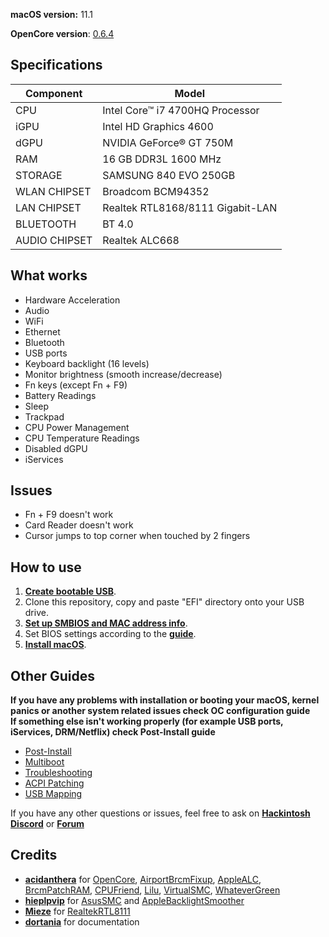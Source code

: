 **macOS version:** 11.1

**OpenCore version**: [0.6.4](https://github.com/acidanthera/OpenCorePkg/releases)

## Specifications
| **Component** | **Model** |
| ------------- | ------------- |
| CPU | Intel Core™ i7  4700HQ  Processor |
| iGPU | Intel HD Graphics 4600 |
| dGPU | NVIDIA GeForce® GT 750M |
| RAM | 16 GB DDR3L 1600 MHz |
| STORAGE | SAMSUNG 840 EVO 250GB |
| WLAN CHIPSET | Broadcom BCM94352 |
| LAN CHIPSET | Realtek RTL8168/8111 Gigabit-LAN |
| BLUETOOTH | BT 4.0 |
| AUDIO CHIPSET | Realtek ALC668 |

## What works

- Hardware Acceleration
- Audio          
- WiFi
- Ethernet
- Bluetooth
- USB ports
- Keyboard backlight (16 levels)
- Monitor brightness (smooth increase/decrease)
- Fn keys (except Fn + F9)
- Battery Readings
- Sleep
- Trackpad
- CPU Power Management
- CPU Temperature Readings
- Disabled dGPU
- iServices

## Issues
 - Fn + F9 doesn't work
 - Card Reader doesn't work
 - Cursor jumps to top corner when touched by 2 fingers

## How to use
  1. [**Create bootable USB**](https://dortania.github.io/OpenCore-Install-Guide/installer-guide/).  
  2. Clone this repository, copy and paste "EFI" directory onto your USB drive.
  3. [**Set up SMBIOS and MAC address info**](https://dortania.github.io/OpenCore-Install-Guide/AMD/zen.html#platforminfo).  
  4. Set BIOS settings according to the [**guide**](https://dortania.github.io/OpenCore-Install-Guide/config-laptop.plist/haswell.html#intel-bios-settings).  
  5. [**Install macOS**](https://dortania.github.io/OpenCore-Install-Guide/installation/installation-process.html#booting-the-opencore-usb).

## Other Guides
**If you have any problems with installation or booting your macOS, kernel panics or another system related issues check OC configuration guide**  
**If something else isn't working properly (for example USB ports, iServices, DRM/Netflix) check Post-Install guide**
 - [Post-Install](https://dortania.github.io/OpenCore-Post-Install/)
 - [Multiboot](https://dortania.github.io/OpenCore-Post-Install/#multiboot)
 - [Troubleshooting](https://dortania.github.io/OpenCore-Post-Install/)
 - [ACPI Patching](https://dortania.github.io/Getting-Started-With-ACPI/)
 - [USB Mapping](https://dortania.github.io/OpenCore-Post-Install/usb/)

If you have any other questions or issues, feel free to ask on [**Hackintosh Discord**](https://discord.com/invite/Wxam8aH) or [**Forum**](https://www.insanelymac.com/forum/)  

## Credits

- [**acidanthera**](https://github.com/acidanthera) for [OpenCore](https://github.com/acidanthera/OpenCorePkg), [AirportBrcmFixup](https://github.com/acidanthera/AirportBrcmFixup), [AppleALC](https://github.com/acidanthera/AppleALC), [BrcmPatchRAM](https://github.com/acidanthera/BrcmPatchRAM), [CPUFriend](https://github.com/acidanthera/CPUFriend), [Lilu](https://github.com/acidanthera/Lilu), [VirtualSMC](https://github.com/acidanthera/VirtualSMC), [WhateverGreen](https://github.com/acidanthera/WhateverGreen)
- [**hieplpvip**](https://github.com/hieplpvip) for [AsusSMC](https://github.com/hieplpvip/AsusSMC) and [AppleBacklightSmoother](https://github.com/hieplpvip/AppleBacklightSmoother)
- [**Mieze**](https://github.com/Mieze) for [RealtekRTL8111](https://github.com/Mieze/RTL8111_driver_for_OS_X)
- [**dortania**](https://github.com/dortania) for documentation
